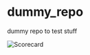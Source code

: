 # dummy_repo

dummy repo to test stuff







![Scorecard](https://raw.githubusercontent.com/flippybit/dummy_repo/main/SCORECARD_BADGE.svg)
